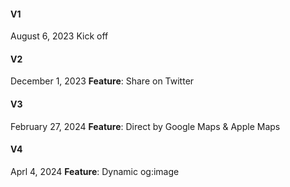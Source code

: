 #### V1
August 6, 2023
Kick off

#### V2
December 1, 2023
**Feature**: Share on Twitter

#### V3
February 27, 2024
**Feature**: Direct by Google Maps & Apple Maps

#### V4
Aprl 4, 2024
**Feature**: Dynamic og:image